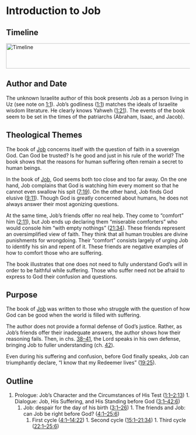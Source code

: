 
# Introduction to Job

## Timeline

 [ <img src="https:https://www.esv.org//static.esvmedia.orghttps://www.esv.org/media/esv-global-study-biblehttps://www.esv.org/images/mediumhttps://www.esv.org/chart_18_timeline.png" alt="Timeline" width="700" height="69"/> ](https:https://www.esv.org//static.esvmedia.orghttps://www.esv.org/media/esv-global-study-biblehttps://www.esv.org/images/big/chart_18_timeline.png) 

## Author and Date

The unknown Israelite author of this book presents Job as a person living in Uz (see note on [1:1](https://www.esv.org/Job+1%3A1/)). Job’s godliness ([1:1](https://www.esv.org/Job+1%3A1/)) matches the ideals of Israelite wisdom literature. He clearly knows Yahweh ([1:21](https://www.esv.org/Job+1%3A21/)). The events of the book seem to be set in the times of the patriarchs (Abraham, Isaac, and Jacob).

## Theological Themes

The book of [Job](https://www.esv.org/Job+1%3A1%E2%80%9342%3A17/) concerns itself with the question of faith in a sovereign God. Can God be trusted? Is he good and just in his rule of the world? The book shows that the reasons for human suffering often remain a secret to human beings.

In the book of [Job](https://www.esv.org/Job+1%3A1%E2%80%9342%3A17/), God seems both too close and too far away. On the one hand, Job complains that God is watching him every moment so that he cannot even swallow his spit ([7:19](https://www.esv.org/Job+7%3A19/)). On the other hand, Job finds God elusive ([9:11](https://www.esv.org/Job+9%3A11/)). Though God is greatly concerned about humans, he does not always answer their most agonizing questions.

At the same time, Job’s friends offer no real help. They come to “comfort” him ([2:11](https://www.esv.org/Job+2%3A11/)), but Job ends up declaring them “miserable comforters” who would console him “with empty nothings” ([21:34](https://www.esv.org/Job+21%3A34/)). These friends represent an oversimplified view of faith. They think that all human troubles are divine punishments for wrongdoing. Their “comfort” consists largely of urging Job to identify his sin and repent of it. These friends are negative examples of how to comfort those who are suffering.

The book illustrates that one does not need to fully understand God’s will in order to be faithful while suffering. Those who suffer need not be afraid to express to God their confusion and questions.

## Purpose

The book of [Job](https://www.esv.org/Job+1%3A1%E2%80%9342%3A17/) was written to those who struggle with the question of how God can be good when the world is filled with suffering.

The author does not provide a formal defense of God’s justice. Rather, as Job’s friends offer their inadequate answers, the author shows how their reasoning fails. Then, in chs. [38–41](https://www.esv.org/Job+38%3A1%E2%80%9341%3A34/), the Lord speaks in his own defense, bringing Job to fuller understanding (ch. [42](https://www.esv.org/Job+42%3A1%E2%80%9317/)).

Even during his suffering and confusion, before God finally speaks, Job can triumphantly declare, “I know that my Redeemer lives” ([19:25](https://www.esv.org/Job+19%3A25/)).

## Outline
1. Prologue: Job’s Character and the Circumstances of His Test ([1:1–2:13](https://www.esv.org/Job+1%3A1%E2%80%932%3A13/)) 1. Dialogue: Job, His Suffering, and His Standing before God ([3:1–42:6](https://www.esv.org/Job+3%3A1%E2%80%9342%3A6/)) <ol><li class="outline">Job: despair for the day of his birth ([3:1–26](https://www.esv.org/Job+3%3A1%E2%80%9326/)) 1. The friends and Job: can Job be right before God? ([4:1–25:6](https://www.esv.org/Job+4%3A1%E2%80%9325%3A6/)) <ol><li class="outline">First cycle ([4:1–14:22](https://www.esv.org/Job+4%3A1%E2%80%9314%3A22/)) 1. Second cycle ([15:1–21:34](https://www.esv.org/Job+15%3A1%E2%80%9321%3A34/)) 1. Third cycle ([22:1–25:6](https://www.esv.org/Job+22%3A1%E2%80%9325%3A6/)) 
